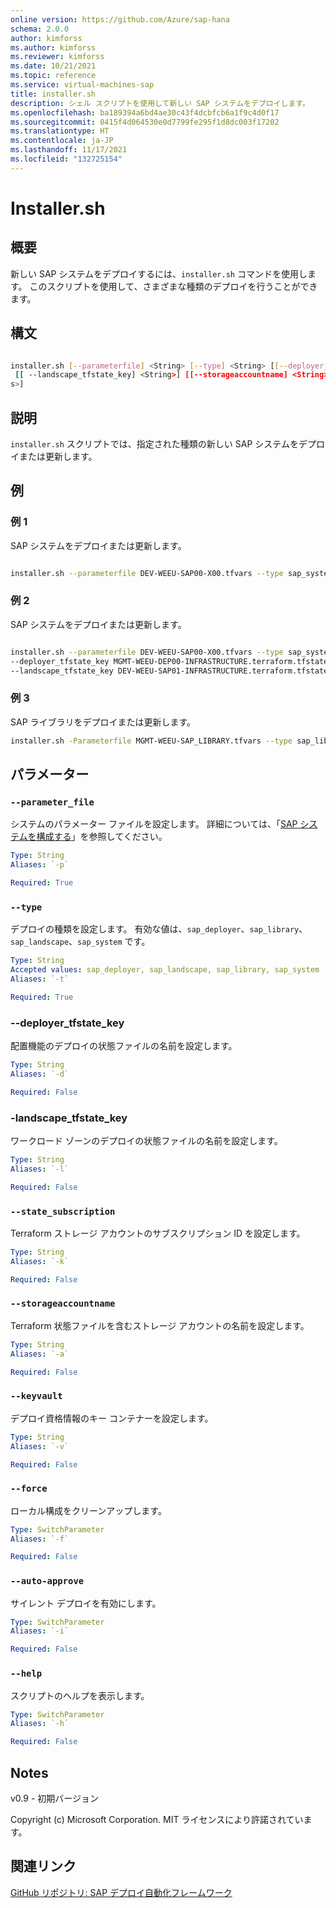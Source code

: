 ```yaml
---
online version: https://github.com/Azure/sap-hana
schema: 2.0.0
author: kimforss
ms.author: kimforss
ms.reviewer: kimforss
ms.date: 10/21/2021
ms.topic: reference
ms.service: virtual-machines-sap
title: installer.sh
description: シェル スクリプトを使用して新しい SAP システムをデプロイします。
ms.openlocfilehash: ba189394a6bd4ae30c43f4dcbfcb6a1f9c4d0f17
ms.sourcegitcommit: 0415f4d064530e0d7799fe295f1d8dc003f17202
ms.translationtype: HT
ms.contentlocale: ja-JP
ms.lasthandoff: 11/17/2021
ms.locfileid: "132725154"
---
```

# <a name="installersh"></a>Installer.sh

## <a name="synopsis"></a>概要
新しい SAP システムをデプロイするには、`installer.sh` コマンドを使用します。 このスクリプトを使用して、さまざまな種類のデプロイを行うことができます。

## <a name="syntax"></a>構文

```bash

installer.sh [--parameterfile] <String> [--type] <String> [[--deployer_tfstate_key] <String>]
 [[ --landscape_tfstate_key] <String>] [[--storageaccountname] <String>] [[ --state_subscription ] <String>] [[ --state_subscription ] <String>] [[ --state_subscription ] [ --force ] [ --auto-approve ]<String>]
s>]
```

## <a name="description"></a>説明
`installer.sh` スクリプトでは、指定された種類の新しい SAP システムをデプロイまたは更新します。

## <a name="examples"></a>例

### <a name="example-1"></a>例 1

SAP システムをデプロイまたは更新します。

```bash

installer.sh --parameterfile DEV-WEEU-SAP00-X00.tfvars --type sap_system
```

### <a name="example-2"></a>例 2

SAP システムをデプロイまたは更新します。

```bash

installer.sh --parameterfile DEV-WEEU-SAP00-X00.tfvars --type sap_system \ 
--deployer_tfstate_key MGMT-WEEU-DEP00-INFRASTRUCTURE.terraform.tfstate  \
--landscape_tfstate_key DEV-WEEU-SAP01-INFRASTRUCTURE.terraform.tfstate
```

### <a name="example-3"></a>例 3

SAP ライブラリをデプロイまたは更新します。

```bash
installer.sh -Parameterfile MGMT-WEEU-SAP_LIBRARY.tfvars --type sap_library
```

## <a name="parameters"></a>パラメーター

### `--parameter_file`
システムのパラメーター ファイルを設定します。 詳細については、「[SAP システムを構成する](../automation-configure-system.md)」を参照してください。

```yaml
Type: String
Aliases: `-p`

Required: True
```

### `--type`
デプロイの種類を設定します。 有効な値は、`sap_deployer`、`sap_library`、`sap_landscape`、`sap_system` です。

```yaml
Type: String
Accepted values: sap_deployer, sap_landscape, sap_library, sap_system
Aliases: `-t`

Required: True
```

### <a name="--deployer_tfstate_key"></a>--deployer_tfstate_key
配置機能のデプロイの状態ファイルの名前を設定します。

```yaml
Type: String
Aliases: `-d`

Required: False
```

### <a name="-landscape_tfstate_key"></a>-landscape_tfstate_key
ワークロード ゾーンのデプロイの状態ファイルの名前を設定します。

```yaml
Type: String
Aliases: `-l`

Required: False
```

### `--state_subscription`
Terraform ストレージ アカウントのサブスクリプション ID を設定します。

```yaml
Type: String
Aliases: `-k`

Required: False
```
### `--storageaccountname`
Terraform 状態ファイルを含むストレージ アカウントの名前を設定します。

```yaml
Type: String
Aliases: `-a`

Required: False
```

### `--keyvault`
デプロイ資格情報のキー コンテナーを設定します。

```yaml
Type: String
Aliases: `-v`

Required: False
```

### `--force`
ローカル構成をクリーンアップします。

```yaml
Type: SwitchParameter
Aliases: `-f`

Required: False
```

### `--auto-approve`
サイレント デプロイを有効にします。

```yaml
Type: SwitchParameter
Aliases: `-i`

Required: False
```

### `--help`
スクリプトのヘルプを表示します。

```yaml
Type: SwitchParameter
Aliases: `-h`

Required: False
```


## <a name="notes"></a>Notes
v0.9 - 初期バージョン


Copyright (c) Microsoft Corporation.
MIT ライセンスにより許諾されています。

## <a name="related-links"></a>関連リンク

[GitHub リポジトリ: SAP デプロイ自動化フレームワーク](https://github.com/Azure/sap-hana)
